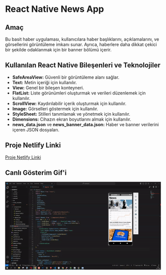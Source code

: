 # React Native News App

## Amaç

Bu basit haber uygulaması, kullanıcılara haber başlıklarını, açıklamalarını, ve görsellerini görüntüleme imkanı sunar. Ayrıca, haberlere daha dikkat çekici bir şekilde odaklanmak için bir banner bölümü içerir.

## Kullanılan React Native Bileşenleri ve Teknolojiler

- **SafeAreaView:** Güvenli bir görüntüleme alanı sağlar.
- **Text:** Metin içeriği için kullanılır.
- **View:** Genel bir bileşen konteyneri.
- **FlatList:** Liste görünümleri oluşturmak ve verileri düzenlemek için kullanılır.
- **ScrollView:** Kaydırılabilir içerik oluşturmak için kullanılır.
- **Image:** Görselleri göstermek için kullanılır.
- **StyleSheet:** Stilleri tanımlamak ve yönetmek için kullanılır.
- **Dimensions:** Cihazın ekran boyutlarını almak için kullanılır.
- **news_data.json** ve **news_banner_data.json:** Haber ve banner verilerini içeren JSON dosyaları.

## Proje Netlify Linki

[Proje Netlify Linki](https://your-netlify-project-link)

## Canlı Gösterim Gif'i

![Uygulama Gif'i](./src/screen.gif)
